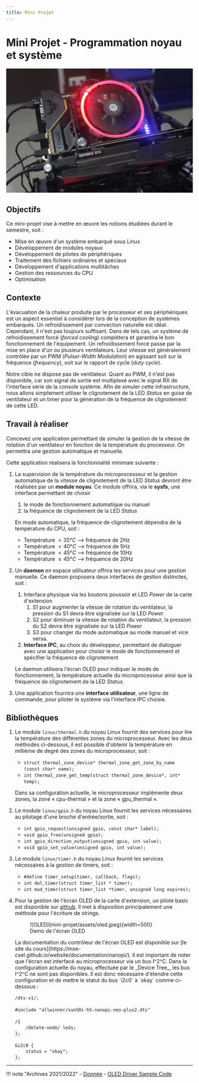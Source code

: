 ```yaml
---
title: Mini Projet
---
```


# Mini Projet - Programmation noyau et système

![Cooler](mini-projet/assets/fan.jpeg)

## Objectifs

Ce mini-projet vise à mettre en œuvre les notions étudiées durant le semestre, soit :

- Mise en œuvre d'un système embarqué sous Linux
- Développement de modules noyaux
- Développement de pilotes de périphériques
- Traitement des fichiers ordinaires et spéciaux
- Développement d'applications multitâches
- Gestion des ressources du CPU
- Optimisation

## Contexte

L'évacuation de la chaleur produite par le processeur et ses périphériques est un aspect essentiel à considérer lors de la conception de systèmes embarqués. Un refroidissement par convection naturelle est idéal. Cependant, il n'est pas toujours suffisant. Dans de tels cas, un système de refroidissement forcé (_forced cooling_) complétera et garantira le bon fonctionnement de l'équipement. Un refroidissement forcé passe par la mise en place d'un ou plusieurs ventilateurs. Leur vitesse est généralement contrôlée par un PWM (_Pulser-Width Modulation_) en agissant soit sur la fréquence (_frequency_), soit sur le rapport de cycle (_duty cycle_).

Notre cible ne dispose pas de ventilateur. Quant au PWM, il n'est pas disponible, car son signal de sortie est multiplexé avec le signal RX de l'interface série de la console système. Afin de simuler cette infrastructure, nous allons simplement utiliser le clignotement de la LED _Status_ en guise de ventilateur et un timer pour la génération de la fréquence de clignotement de cette LED.

## Travail à réaliser

Concevez une application permettant de simuler la gestion de la vitesse
de rotation d'un ventilateur en fonction de la température du
processeur. On permettra une gestion automatique et manuelle.

Cette application réalisera la fonctionnalité minimale suivante :

1.  La supervision de la température du microprocesseur et la gestion
    automatique de la vitesse de clignotement de la LED _Status_ devront
    être réalisées par un **module noyau**. Ce module offrira, via le **sysfs**,
    une interface permettant de choisir
   
    1. le mode de fonctionnement automatique ou manuel
    2. la fréquence de clignotement de la LED _Status_

    En mode automatique, la fréquence de clignotement dépendra de la température du CPU, soit :
    
    - Température $< 35 °C$ --> fréquence de 2Hz
    - Température $< 40 °C$ --> fréquence de 5Hz
    - Température $< 45 °C$ --> fréquence de 10Hz
    - Température $\geq 45 °C$ --> fréquence de 20Hz

2.  Un **daemon** en espace utilisateur offrira les services pour une gestion manuelle.
    Ce daemon proposera deux interfaces de gestion distinctes, soit :

    1. Interface physique via les boutons poussoir et LED _Power_ de la carte d'extension
        1. S1 pour augmenter la vitesse de rotation du ventilateur, la pression du S1
           devra être signalisée sur la LED _Power_
        2. S2 pour diminuer la vitesse de rotation du ventilateur, la pression du S2
           devra être signalisée sur la LED _Power_
        3. S3 pour changer du mode automatique au mode manuel et vice versa.
    2. **Interface IPC**, au choix du développeur, permettant de dialoguer
       avec une application pour choisir le mode de fonctionnement et
       spécifier la fréquence de clignotement

    Le daemon utilisera l'écran OLED pour indiquer le mode de
    fonctionnement, la température actuelle du microprocesseur ainsi que
    la fréquence de clignotement de la LED _Status_.

3.  Une application fournira une **interface utilisateur**, une ligne de
    commande, pour piloter le système via l'interface IPC choisie.

## Bibliothèques

1.  Le module `linux/thermal.h` du noyau Linux fournit des services pour
    lire la température des différentes zones du microprocesseur. Avec
    les deux méthodes ci-dessous, il est possible d'obtenir la
    température en millième de degré des zones du microprocesseur, soit :

    - `struct thermal_zone_device* thermal_zone_get_zone_by_name (const char* name);`
    - `int thermal_zone_get_temp(struct thermal_zone_device*, int* temp);`

    Dans sa configuration actuelle, le microprocesseur implémente deux zones, la zone « cpu-thermal » et la zone
    « gpu_thermal ».

2.  Le module `linux/gpio.h` du noyau Linux fournit les services nécessaires au pilotage d'une broche d'entrée/sortie, soit :

    - `int gpio_request(unsigned gpio, const char* label);`
    - `void gpio_free(unsigned gpio);`
    - `int gpio_direction_output(unsigned gpio, int value);`
    - `void gpio_set_value(unsigned gpio, int value);`

3.  Le module `linux/timer.h` du noyau Linux fournit les services nécessaires à la gestion de timers, soit :

    - `#define timer_setup(timer, callback, flags);`
    - `int del_timer(struct timer_list * timer);`
    - `int mod_timer(struct timer_list *timer, unsigned long expires);`

4.  Pour la gestion de l'écran OLED de la carte d'extension, un pilote
    basic est disponible sur [github](https://github.com/mse-csel/csel-workspace/tree/main/src/07_miniproj/oled).
    Il met à disposition principalement une méthode pour l'écriture de strings.
    <figure markdown>
    ![OLED](mini-projet/assets/oled.jpeg){width=500}
    <figcaption>Demo de l'écran OLED</figcaption>
    </figure>
    La documentation du contrôleur de l'écran OLED est disponible
    sur [le site du cours](https://mse-csel.github.io/website/documentation/nanopi/).
    Il est important de noter que l'écran est interfacé au
    microprocesseur via un bus I^2^C. Dans la configuration actuelle du noyau,
    effectuée par le _Device Tree_, les bus I^2^C ne sont pas
    disponibles. Il est donc nécessaire d'étendre cette configuration et
    de mettre le statut du bus `i2c0` à `okay` comme ci-dessous :

    ```text
    /dts-v1/;

    #include "allwinner/sun50i-h5-nanopi-neo-plus2.dts"
    
    /{
        /delete-node/ leds;
    };

    &i2c0 {
        status = "okay";
    };
    ```

---

!!! note "Archives 2021/2022"
    - [Donnée](mini-projet/assets/sp.08.1_mas_csel_mini_projet.pdf)
    - [OLED Driver Sample Code](mini-projet/assets/oled.tar)